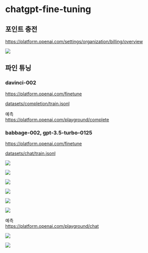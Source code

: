# chatgpt-fine-tuning

## 포인트 충전

https://platform.openai.com/settings/organization/billing/overview

![](attach_files/1.png?raw=true)

## 파인 튜닝

### davinci-002

https://platform.openai.com/finetune

[datasets/completion/train.jsonl](datasets/completion/train.jsonl)

예측  
https://platform.openai.com/playground/complete

### babbage-002, gpt-3.5-turbo-0125

https://platform.openai.com/finetune

[datasets/chat/train.jsonl](datasets/chat/train.jsonl)

![](attach_files/1.png?raw=true)

![](attach_files/2.png?raw=true)

![](attach_files/3.png?raw=true)

![](attach_files/4.png?raw=true)

![](attach_files/5.png?raw=true)

![](attach_files/6.png?raw=true)

예측  
https://platform.openai.com/playground/chat

![](attach_files/7.png?raw=true)

![](attach_files/8.png?raw=true)
